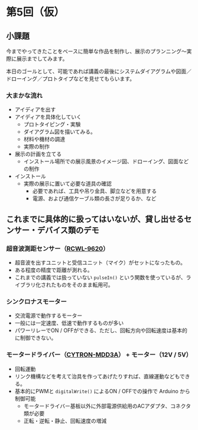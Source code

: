 # 第5回（仮） 

## 小課題

今までやってきたことをベースに簡単な作品を制作し、展示のプランニング～実際に展示までしてみます。

本日のゴールとして、可能であれば講義の最後にシステムダイアグラムや図面／ドローイング／プロトタイプなどを見せてもらいます。

### 大まかな流れ

- アイディアを出す
- アイディアを具体化していく
  - プロトタイピング・実験
  - ダイアグラム図を描いてみる。
  - 材料や機材の調達
  - 実際の制作
- 展示の計画を立てる
  - インストール場所での展示風景のイメージ図、ドローイング、図面などの制作
- インストール
  - 実際の展示に置いて必要な道具の確認
    - 必要であれば、工具や吊り金具、脚立などを用意する
    - 電源、および通信ケーブル類の長さが足りるか、など

## これまでに具体的に扱ってはいないが、貸し出せるセンサー・デバイス類のデモ

### 超音波測距センサー（[RCWL-9620](https://www.switch-science.com/products/7632?srsltid=AfmBOoo51d0jlkYCooeJ-rM0-pEplQMLFBKt0IUQ5Y7R12mefNeWmsN0)）

- 超音波を出すユニットと受信ユニット（マイク）がセットになったもの。
- ある程度の精度で距離が測れる。
- これまでの講義では扱っていない ```pulseIn()``` という関数を使っているが、ライブラリ化されたものをそのまま転用可。

### シンクロナスモーター

- 交流電源で動作するモーター
- 一般には一定速度、低速で動作するものが多い
- パワーリレーでON / OFFができる、ただし、回転方向や回転速度は基本的に制御できない。

### モータードライバー（[CYTRON-MDD3A](https://www.switch-science.com/products/5521)） + モーター（12V / 5V）

- 回転運動
- リンク機構などを考えて治具を作ってあげたりすれば、直線運動などもできる。
- 基本的にPWMと ```digitalWrite()``` によるON / OFFでの操作で Arduino から制御可能
  - モータードライバー基板以外に外部電源供給用のACアダプタ、コネクタ類が必要
  - 正転・逆転・静止、回転速度の増減
